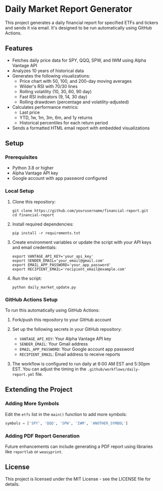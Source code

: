 # Daily Market Report Generator

This project generates a daily financial report for specified ETFs and tickers and sends it via email. It's designed to be run automatically using GitHub Actions.

## Features

- Fetches daily price data for SPY, QQQ, SPW, and IWM using Alpha Vantage API
- Analyzes 10 years of historical data 
- Generates the following visualizations:
  - Price chart with 50, 100, and 200-day moving averages
  - Wilder's RSI with 70/30 lines
  - Rolling volatility (10, 30, 60, 90 day)
  - Fast RSI indicators (9, 14, 30 day)
  - Rolling drawdown (percentage and volatility-adjusted)
- Calculates performance metrics:
  - Last price
  - YTD, 1w, 1m, 3m, 6m, and 1y returns
  - Historical percentiles for each return period
- Sends a formatted HTML email report with embedded visualizations

## Setup

### Prerequisites

- Python 3.8 or higher
- Alpha Vantage API key
- Google account with app password configured

### Local Setup

1. Clone this repository:
   ```
   git clone https://github.com/yourusername/financial-report.git
   cd financial-report
   ```

2. Install required dependencies:
   ```
   pip install -r requirements.txt
   ```

3. Create environment variables or update the script with your API keys and email credentials:
   ```
   export VANTAGE_API_KEY='your_api_key'
   export SENDER_EMAIL='your_email@gmail.com'
   export EMAIL_APP_PASSWORD='your_app_password'
   export RECIPIENT_EMAIL='recipient_email@example.com'
   ```

4. Run the script:
   ```
   python daily_market_update.py
   ```

### GitHub Actions Setup

To run this automatically using GitHub Actions:

1. Fork/push this repository to your GitHub account

2. Set up the following secrets in your GitHub repository:
   - `VANTAGE_API_KEY`: Your Alpha Vantage API key
   - `SENDER_EMAIL`: Your Gmail address
   - `EMAIL_APP_PASSWORD`: Your Google account app password
   - `RECIPIENT_EMAIL`: Email address to receive reports

3. The workflow is configured to run daily at 6:00 AM EST and 5:30pm EST. You can adjust the timing in the `.github/workflows/daily-report.yml` file.

## Extending the Project

### Adding More Symbols

Edit the `etfs` list in the `main()` function to add more symbols:

```python
symbols = ['SPY', 'QQQ', 'SPW', 'IWM', 'ANOTHER_SYMBOL']
```

### Adding PDF Report Generation

Future enhancements can include generating a PDF report using libraries like `reportlab` or `weasyprint`.

## License

This project is licensed under the MIT License - see the LICENSE file for details.